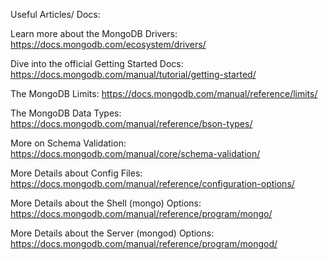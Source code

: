 
Useful Articles/ Docs:

Learn more about the MongoDB Drivers: https://docs.mongodb.com/ecosystem/drivers/

Dive into the official Getting Started Docs: https://docs.mongodb.com/manual/tutorial/getting-started/

The MongoDB Limits: https://docs.mongodb.com/manual/reference/limits/

The MongoDB Data Types: https://docs.mongodb.com/manual/reference/bson-types/

More on Schema Validation: https://docs.mongodb.com/manual/core/schema-validation/

More Details about Config Files: https://docs.mongodb.com/manual/reference/configuration-options/

More Details about the Shell (mongo) Options: https://docs.mongodb.com/manual/reference/program/mongo/

More Details about the Server (mongod) Options: https://docs.mongodb.com/manual/reference/program/mongod/
